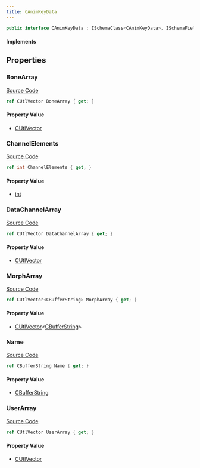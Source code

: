 ```yaml
---
title: CAnimKeyData
---
```


```csharp
public interface CAnimKeyData : ISchemaClass<CAnimKeyData>, ISchemaField, ISchemaClass, INativeHandle
```

#### Implements

## Properties

### BoneArray

[Source Code](https://github.com/swiftly-solution/swiftlys2/blob/beta/managed/src/SwiftlyS2.Generated/Schemas/Interfaces/CAnimKeyData.cs#L19)

```csharp
ref CUtlVector BoneArray { get; }
```

#### Property Value

- [CUtlVector](/docs/api/)

### ChannelElements

[Source Code](https://github.com/swiftly-solution/swiftlys2/blob/beta/managed/src/SwiftlyS2.Generated/Schemas/Interfaces/CAnimKeyData.cs#L26)

```csharp
ref int ChannelElements { get; }
```

#### Property Value

- [int](https://learn.microsoft.com/dotnet/api/system.int32)

### DataChannelArray

[Source Code](https://github.com/swiftly-solution/swiftlys2/blob/beta/managed/src/SwiftlyS2.Generated/Schemas/Interfaces/CAnimKeyData.cs#L29)

```csharp
ref CUtlVector DataChannelArray { get; }
```

#### Property Value

- [CUtlVector](/docs/api/)

### MorphArray

[Source Code](https://github.com/swiftly-solution/swiftlys2/blob/beta/managed/src/SwiftlyS2.Generated/Schemas/Interfaces/CAnimKeyData.cs#L24)

```csharp
ref CUtlVector<CBufferString> MorphArray { get; }
```

#### Property Value

- [CUtlVector](/docs/api/-1)<[CBufferString](/docs/api/shared/natives/cbufferstring)>

### Name

[Source Code](https://github.com/swiftly-solution/swiftlys2/blob/beta/managed/src/SwiftlyS2.Generated/Schemas/Interfaces/CAnimKeyData.cs#L16)

```csharp
ref CBufferString Name { get; }
```

#### Property Value

- [CBufferString](/docs/api/shared/natives/cbufferstring)

### UserArray

[Source Code](https://github.com/swiftly-solution/swiftlys2/blob/beta/managed/src/SwiftlyS2.Generated/Schemas/Interfaces/CAnimKeyData.cs#L22)

```csharp
ref CUtlVector UserArray { get; }
```

#### Property Value

- [CUtlVector](/docs/api/)

